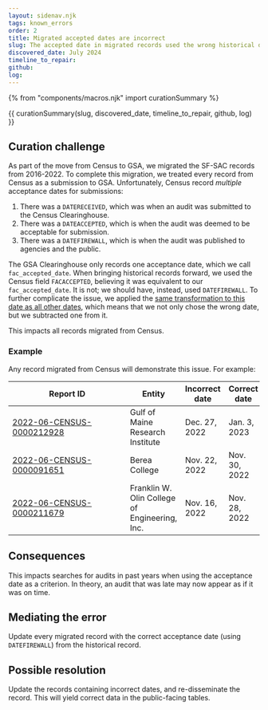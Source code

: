```yaml
---
layout: sidenav.njk
tags: known_errors
order: 2
title: Migrated accepted dates are incorrect
slug: The accepted date in migrated records used the wrong historical date field.
discovered_date: July 2024
timeline_to_repair:
github:
log: 
---
```


{% from "components/macros.njk" import curationSummary %}

{{ curationSummary(slug, discovered_date, timeline_to_repair, github, log) }}

## Curation challenge

As part of the move from Census to GSA, we migrated the SF-SAC records from 2016-2022. To complete this migration, we treated every record from Census as a submission to GSA. Unfortunately, Census record *multiple* acceptance dates for submissions:

1. There was a `DATERECEIVED`, which was when an audit was submitted to the Census Clearinghouse.
2. There was a `DATEACCEPTED`, which is when the audit was deemed to be acceptable for submission.
3. There was a `DATEFIREWALL`, which is when the audit was published to agencies and the public.

The GSA Clearinghouse only records one acceptance date, which we call `fac_accepted_date`. When bringing historical records forward, we used the Census field `FACACCEPTED`, believing it was equivalent to our `fac_accepted_date`. It is not; we should have, instead, used `DATEFIREWALL`. To further complicate the issue, we applied the [same transformation to this date as all other dates](migrated-acceptance-dates-incorrect), which means that we not only chose the wrong date, but we subtracted one from it.

This impacts all records migrated from Census.

### Example

Any record migrated from Census will demonstrate this issue. For example:

| <div style="width:220px">Report ID</div>  | Entity | Incorrect date | Correct date |
| -- | -- | -- | -- |
| <a href="https://app.fac.gov/dissemination/summary/2022-06-CENSUS-0000212928">2022-06-CENSUS-0000212928</a> | Gulf of Maine Research Institute | Dec. 27, 2022 | Jan. 3, 2023 |
| <a href="https://app.fac.gov/dissemination/summary/2022-06-CENSUS-0000091651">2022-06-CENSUS-0000091651</a> | Berea College | Nov. 22, 2022 | Nov. 30, 2022 |
| <a href="https://app.fac.gov/dissemination/summary/2022-06-CENSUS-0000211679">2022-06-CENSUS-0000211679</a> | Franklin W. Olin College of Engineering, Inc. | Nov. 16, 2022 | Nov. 28, 2022 |


## Consequences


This impacts searches for audits in past years when using the acceptance date as a criterion. In theory, an audit that was late may now appear as if it was on time.

## Mediating the error

Update every migrated record with the correct acceptance date (using `DATEFIREWALL`) from the historical record.

## Possible resolution

Update the records containing incorrect dates, and re-disseminate the record. This will yield correct data in the public-facing tables.



